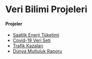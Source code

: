 # Veri Bilimi Projeleri

#### Projeler ####

- [Saatlik Enerji Tüketimi](enerji-tuketimi)
- [Covid-19 Veri Seti](covid19-challenge)
- [Trafik Kazaları](traffic-accidents)
- [Dünya Mutluluk Raporu](world-happiness-report)